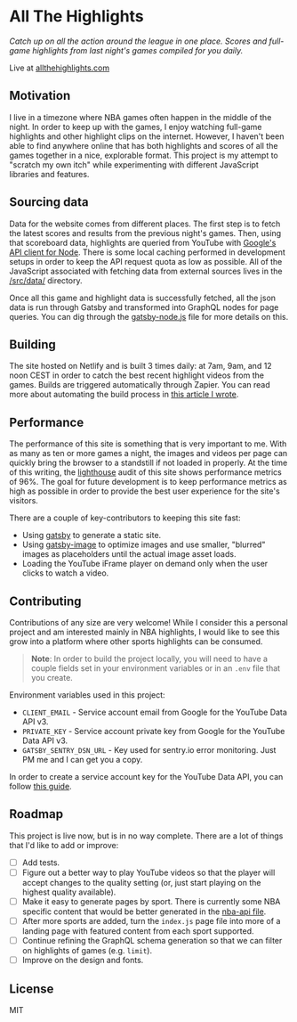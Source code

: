 # All The Highlights

*Catch up on all the action around the league in one place. Scores and full-game highlights from last night's games compiled for you daily.* 

Live at [allthehighlights.com](https://allthehighlights.com)

## Motivation

I live in a timezone where NBA games often happen in the middle of the night. In order to keep up with the games, I enjoy watching full-game highlights and other highlight clips on the internet. However, I haven't been able to find anywhere online that has both highlights and scores of all the games together in a nice, explorable format. This project is my attempt to "scratch my own itch" while experimenting with different JavaScript libraries and features.

## Sourcing data

Data for the website comes from different places. The first step is to fetch the latest scores and results from the previous night's games. Then, using that scoreboard data, highlights are queried from YouTube with [Google's API client for Node](https://github.com/googleapis/google-api-nodejs-client). There is some local caching performed in development setups in order to keep the API request quota as low as possible. All of the JavaScript associated with fetching data from external sources lives in the [/src/data/](./src/data/) directory.

Once all this game and highlight data is successfully fetched, all the json data is run through Gatsby and transformed into GraphQL nodes for page queries. You can dig through the [gatsby-node.js](./gatsby-node.js) file for more details on this.

## Building

The site hosted on Netlify and is built 3 times daily: at 7am, 9am, and 12 noon CEST in order to catch the best recent highlight videos from the games. Builds are triggered automatically through Zapier. You can read more about automating the build process in [this article I wrote](https://tvernon.tech/blog/automating-netlify-deployments).

## Performance

The performance of this site is something that is very important to me. With as many as ten or more games a night, the images and videos per page can quickly bring the browser to a standstill if not loaded in properly. At the time of this writing, the [lighthouse](https://developers.google.com/web/tools/lighthouse/) audit of this site shows performance metrics of 96%. The goal for future development is to keep performance metrics as high as possible in order to provide the best user experience for the site's visitors.

There are a couple of key-contributors to keeping this site fast:
- Using [gatsby](https://www.gatsbyjs.org/) to generate a static site.
- Using [gatsby-image](https://www.gatsbyjs.org/packages/gatsby-image/) to optimize images and use smaller, "blurred" images as placeholders until the actual image asset loads.
- Loading the YouTube iFrame player on demand only when the user clicks to watch a video.

## Contributing

Contributions of any size are very welcome! While I consider this a personal project and am interested mainly in NBA highlights, I would like to see this grow into a platform where other sports highlights can be consumed.

>**Note**: In order to build the project locally, you will need to have a couple fields set in your environment variables or in an `.env` file that you create.

Environment variables used in this project:
- `CLIENT_EMAIL` - Service account email from Google for the YouTube Data API v3.
- `PRIVATE_KEY` - Service account private key from Google for the YouTube Data API v3.
- `GATSBY_SENTRY_DSN_URL` - Key used for sentry.io error monitoring. Just PM me and I can get you a copy.

In order to create a service account key for the YouTube Data API, you can follow [this guide](https://flaviocopes.com/google-api-authentication/).

## Roadmap

This project is live now, but is in no way complete. There are a lot of things that I'd like to add or improve:

- [ ] Add tests.
- [ ] Figure out a better way to play YouTube videos so that the player will accept changes to the quality setting (or, just start playing on the highest quality available).
- [ ] Make it easy to generate pages by sport. There is currently some NBA specific content that would be better generated in the [nba-api file](/src/data/nba-api.js).
- [ ] After more sports are added, turn the `index.js` page file into more of a landing page with featured content from each sport supported.
- [ ] Continue refining the GraphQL schema generation so that we can filter on highlights of games (e.g. `limit`).
- [ ] Improve on the design and fonts.

## License

MIT
